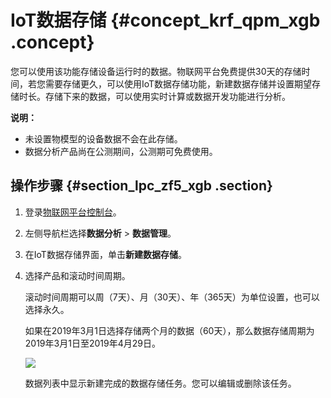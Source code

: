 # IoT数据存储 {#concept_krf_qpm_xgb .concept}

您可以使用该功能存储设备运行时的数据。物联网平台免费提供30天的存储时间，若您需要存储更久，可以使用IoT数据存储功能，新建数据存储并设置期望存储时长。存储下来的数据，可以使用实时计算或数据开发功能进行分析。

**说明：** 

-   未设置物模型的设备数据不会在此存储。
-   数据分析产品尚在公测期间，公测期可免费使用。

## 操作步骤 {#section_lpc_zf5_xgb .section}

1.  登录[物联网平台控制台](http://iot.console.aliyun.com/)。
2.  左侧导航栏选择**数据分析** \> **数据管理**。
3.  在IoT数据存储界面，单击**新建数据存储**。
4.  选择产品和滚动时间周期。

    滚动时间周期可以周（7天）、月（30天）、年（365天）为单位设置，也可以选择永久。

    如果在2019年3月1日选择存储两个月的数据（60天），那么数据存储周期为2019年3月1日至2019年4月29日。

    ![](http://static-aliyun-doc.oss-cn-hangzhou.aliyuncs.com/assets/img/155547/155555748843748_zh-CN.png)

    数据列表中显示新建完成的数据存储任务。您可以编辑或删除该任务。



